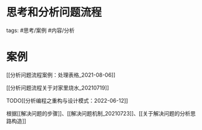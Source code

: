 # 思考和分析问题流程

tags: #思考/案例  #内容/分析 


# 案例

[[分析问题流程案例：处理表格_2021-08-06]]


[[分析问题流程关于对家里烧水_20210719]]


TODO[[分析编程之重构与设计模式：2022-06-12]]



根据[[解决问题的步骤]]、[[解决问题机制_20210723]]、[[关于解决问题的分析思路构造]]



